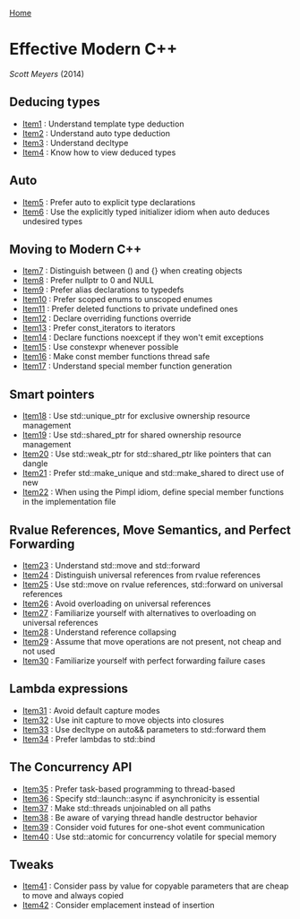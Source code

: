 [Home](index.md)

# Effective Modern C++
*Scott Meyers* (2014)

## Deducing types

+ [Item1](effectivemodern/item1.md) : Understand template type deduction
+ [Item2]() : Understand auto type deduction
+ [Item3]() : Understand decltype
+ [Item4]() : Know how to view deduced types

## Auto

+ [Item5]() : Prefer auto to explicit type declarations 
+ [Item6]() : Use the explicitly typed initializer idiom when auto deduces undesired types

## Moving to Modern C++

+ [Item7]() : Distinguish between () and {} when creating objects
+ [Item8]() : Prefer nullptr to 0 and NULL
+ [Item9]() : Prefer alias declarations to typedefs
+ [Item10]() : Prefer scoped enums to unscoped enumes
+ [Item11]() : Prefer deleted functions to private undefined ones
+ [Item12]() : Declare overriding functions override
+ [Item13]() : Prefer const_iterators to iterators
+ [Item14]() : Declare functions noexcept if they won't emit exceptions
+ [Item15]() : Use constexpr whenever possible
+ [Item16]() : Make const member functions thread safe
+ [Item17]() : Understand special member function generation

## Smart pointers

+ [Item18]() : Use std::unique_ptr for exclusive ownership resource management
+ [Item19]() : Use std::shared_ptr for shared ownership resource management
+ [Item20]() : Use std::weak_ptr for std::shared_ptr like pointers that can dangle
+ [Item21]() : Prefer std::make_unique and std::make_shared to direct use of new
+ [Item22]() : When using the Pimpl idiom, define special member functions in the implementation file

## Rvalue References, Move Semantics, and Perfect Forwarding

+ [Item23]() : Understand std::move and std::forward 
+ [Item24]() : Distinguish universal references from rvalue references
+ [Item25]() : Use std::move on rvalue references, std::forward on universal references
+ [Item26]() : Avoid overloading on universal references
+ [Item27]() : Familiarize yourself with alternatives to overloading on universal references
+ [Item28]() : Understand reference collapsing
+ [Item29]() : Assume that move operations are not present, not cheap and not used
+ [Item30]() : Familiarize yourself with perfect forwarding failure cases

## Lambda expressions

+ [Item31]() : Avoid default capture modes
+ [Item32]() : Use init capture to move objects into closures
+ [Item33]() : Use decltype on auto&& parameters to std::forward them
+ [Item34]() : Prefer lambdas to std::bind

## The Concurrency API

+ [Item35]() : Prefer task-based programming to thread-based
+ [Item36]() : Specify std::launch::async if asynchronicity is essential
+ [Item37]() : Make std::threads unjoinabled on all paths
+ [Item38]() : Be aware of varying thread handle destructor behavior
+ [Item39]() : Consider void futures for one-shot event communication
+ [Item40]() : Use std::atomic for concurrency volatile for special memory

## Tweaks 

+ [Item41]() : Consider pass by value for copyable parameters that are cheap to move and always copied
+ [Item42]() : Consider emplacement instead of insertion